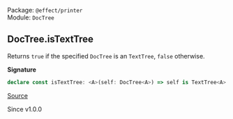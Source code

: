 Package: `@effect/printer`<br />
Module: `DocTree`<br />

## DocTree.isTextTree

Returns `true` if the specified `DocTree` is an `TextTree`, `false` otherwise.

**Signature**

```ts
declare const isTextTree: <A>(self: DocTree<A>) => self is TextTree<A>
```

[Source](https://github.com/Effect-TS/effect/tree/main/packages/printer/src/DocTree.ts#L167)

Since v1.0.0